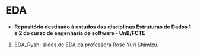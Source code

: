 # EDA

- **Repositório destinado à estudos das disciplinas Estruturas de Dados 1 e 2 do curso de engenharia de software - UnB/FCTE**

1. EDA_Rysh: slides de EDA da professora Rose Yuri Shimizu.
